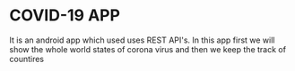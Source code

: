 # COVID-19 APP
 It is an android app which used uses REST API's. In this app first we will show the whole world states of corona virus and then we keep the track of countires
